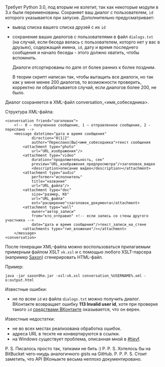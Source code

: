 Требует Python 3.0, под вторым не взлетит, так как некоторые модули в 3.x были переименованы. 
Сохраняет ваш диалог с пользователем, `id` которого указывается при запуске. Дополнительно предусматривает:

*   вывод списка вашего списка друзей с их `id`
*   сохранение ваших диалогов с пользователями в файл `dialogs.txt` (на случай, если беседа велась с пользователем, которго нет у вас в друзьях), содержащий имена, `id`, дату и время последнего сообщения и начало беседы - этого должно хватить, чтобы вспомнить. 

    Диалоги отсортированы по дате от более ранних к более поздним. 

    В теории скрипт написан так, чтобы вытащить все диалоги, но так как у меня менее 200 диалогов, то возможности проверить, корректно ли обрабатывается случай, если диалогов более 200, не было. 

Диалог сохраняется в XML-файл conversation_<имя_собеседника>.

Структура XML-файла:

    <conversation friend="заголовок">
        <!-- 0 – полученное сообщение, 1 – отправленное сообщение, 2 - переслано -->
        <message datetime="дата и время сообщения" 
                direction="0|1|2" 
                author="Переслано|Вы|<имя_собеседника">текст сообщения
            <attachment type="photo" 
                url="URL_изображения"/>
            <attachment type="video" 
                duration="продолжительность, сек" 
                preview="URL_изображения_предпросмотра"/>заголовок_видео
                <description>описание видео</description></attachment>
            <attachment type="audio" 
                performer="исполнитель" 
                title="название" 
                url="URL_файла"/>
            <attachment type="doc" 
                size="размер, Кб" 
                url="URL_файла" 
                ext="расширение">заголовок_документа</attachment>
            <attachment type="wall" 
                owner="автор_записи" 
                from="кто_отправил" <!-- если запись со стены другого участника -->
                date="дата и время сообщения"/>текст_записи_на_стене
            <attachments type="тип_вложения"/></attachment>
        </message>
    <conversation>

После генерации XML-файла можно воспользоваться прилагаемым примерным файлом XSLT `vk.xsl` и с помощью любого XSLT-парсера (например [Saxon](http://saxon.sourceforge.net/)) сгенерировать HTML-файл. 

Пример:

    java -jar saxon9he.jar -xsl:vk.xsl conversation_%USERNAME%.xml -o:output.html

Известные ошибки:

* не по всем `id` из файла `dialogs.txt` можно получить диалог. ВКонтакте возвращает ошибку  **113 Invalid user id**, хотя при проверке такого `id` [средствами ВКонтакте](http://vk.com/dev/users.get) оказывается, что он верен. 

Известные недостатки:

* не во всех местах реализована обработка ошибок. 
* адреса URL в тескте не конвертируются в ссылки. 
* на Windows существует проблема, описанная мной в [#tievf](http://ap-codkelden.point.im/tievf).


P. S. Писалось просто так, тапками не бить :)
P. P. S. Хотелось бы на BitBucket чего-ниудь аналогичного gists на GitHub.
P. P. P. S. Стоит заметить, что API ВКоньакте весьма неплохо документировано. 